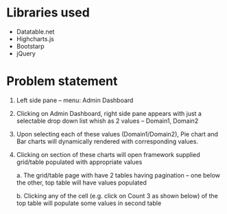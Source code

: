 # Libraries used
* Datatable.net
* Highcharts.js
* Bootstarp
* jQuery

# Problem statement
1. Left side pane – menu: Admin Dashboard

2. Clicking on Admin Dashboard, right side pane appears with just a selectable drop down list whish as 2 values – Domain1, Domain2

3. Upon selecting each of these values (Domain1/Domain2), Pie chart and Bar charts will dynamically rendered with corresponding values.

4. Clicking on section of these charts will open framework supplied grid/table populated with appropriate values

    a. The grid/table page with have 2 tables having pagination – one below the other, top table will have values populated

    b. Clicking any of the cell (e.g. click on Count 3 as shown below) of the top table will populate some values in second table
